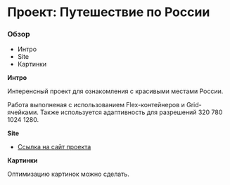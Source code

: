 # Проект: Путешествие по России

### Обзор
* Интро
* Site
* Картинки

**Интро**

Интеренсный проект для ознакомления с красивыми местами России.

Работа выполненая с использованием Flex-контейнеров и Grid-ячейками. 
Также используется адаптивность для разрешений 320 780 1024 1280.

**Site**

* [Ссылка на сайт проекта](https://dedhoce.github.io/russian-travel/)

**Картинки**

Оптимизацию картинок можно сделать.
